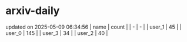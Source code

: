# arxiv-daily
updated on 2025-05-09 06:34:56
| name | count |
| - | - |
| user_1 | 45 |
| user_0 | 145 |
| user_3 | 34 |
| user_2 | 40 |
